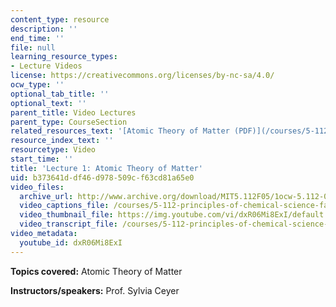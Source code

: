 ```yaml
---
content_type: resource
description: ''
end_time: ''
file: null
learning_resource_types:
- Lecture Videos
license: https://creativecommons.org/licenses/by-nc-sa/4.0/
ocw_type: ''
optional_tab_title: ''
optional_text: ''
parent_title: Video Lectures
parent_type: CourseSection
related_resources_text: '[Atomic Theory of Matter (PDF)](/courses/5-112-principles-of-chemical-science-fall-2005/resources/lecture1)'
resource_index_text: ''
resourcetype: Video
start_time: ''
title: 'Lecture 1: Atomic Theory of Matter'
uid: b373641d-df46-d978-509c-f63cd81a65e0
video_files:
  archive_url: http://www.archive.org/download/MIT5.112F05/1ocw-5.112-07sep2005-220k.mp4
  video_captions_file: /courses/5-112-principles-of-chemical-science-fall-2005/9b1c6a42a0ce5b3fb1d7c9d5884a8f92_dxR06Mi8ExI.vtt
  video_thumbnail_file: https://img.youtube.com/vi/dxR06Mi8ExI/default.jpg
  video_transcript_file: /courses/5-112-principles-of-chemical-science-fall-2005/b67c8d465ff1442b8c6145bdb0d90383_dxR06Mi8ExI.pdf
video_metadata:
  youtube_id: dxR06Mi8ExI
---
```


**Topics covered:** Atomic Theory of Matter

**Instructors/speakers:** Prof. Sylvia Ceyer

